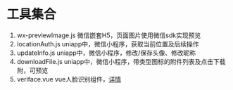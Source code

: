 # 工具集合
1. wx-previewImage.js  微信嵌套H5，页面图片使用微信sdk实现预览
2. locationAuth.js     uniapp中，微信小程序，获取当前位置及后续操作
3. updateInfo.js       uniapp中，微信小程序，修改/保存头像、修改昵称
4. downloadFile.js     uniapp中，微信小程序，带类型图标的附件列表及点击下载附，可预览
5. veriface.vue        vue人脸识别组件，[详情](/doc/人脸识别组件.md)
